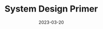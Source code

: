 ---
title: "System Design Primer"
platform: "Tech Dummies (Example)"
date: 2023-03-20
status: "Completed"
category: "courses"
link: "https://www.example.com/system-design-primer"
summary: "A foundational course covering the basics of system design, from scalability to reliability patterns."
draft: true
--- 